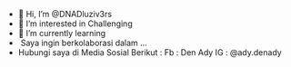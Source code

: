 - 👋 Hi, I’m @DNADluziv3rs
- 👀 I’m interested in Challenging
- 🌱 I’m currently learning 
- ️ Saya ingin berkolaborasi dalam ...
- Hubungi saya di Media Sosial Berikut :
Fb : Den Ady
IG : @ady.denady

<!---
DNADluziv3rs/DNADluziv3rs is a ✨ special ✨ repository because its `README.md` (this file) appears on your GitHub profile.
You can click the Preview link to take a look at your changes.
--->
